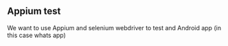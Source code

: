 ## Appium test

We want to use Appium and selenium webdriver to test and Android app (in this case whats app)
